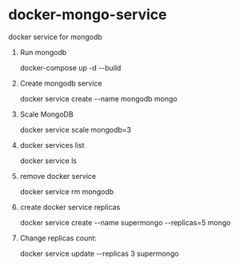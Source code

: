 # docker-mongo-service
docker service for mongodb

1. Run mongodb

   docker-compose up -d --build

2. Create mongodb service 

   docker service create --name mongodb mongo
  
3. Scale MongoDB

   docker service scale mongodb=3
   
4. docker services list

   docker service ls

5. remove docker service   

   docker service rm mongodb
   
6. create docker service replicas

   docker service create --name supermongo --replicas=5 mongo
   
7. Change replicas count:

   docker service update --replicas 3 supermongo


